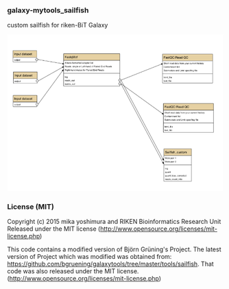 ### galaxy-mytools_sailfish
custom sailfish for riken-BiT Galaxy

![sailfish-WF](https://github.com/myoshimura080822/galaxy-mytools_sailfish/blob/master/images/BiT_sailfishWF_image.png)

### License (MIT)

Copyright (c) 2015 mika yoshimura and RIKEN Bioinformatics Research Unit 
Released under the MIT license (http://www.opensource.org/licenses/mit-license.php)

This code contains a modified version of  Björn Grüning's Project. 
The latest version of Project which was modified was obtained from: https://github.com/bgruening/galaxytools/tree/master/tools/sailfish. 
That code was also released under the MIT license. (http://www.opensource.org/licenses/mit-license.php)
